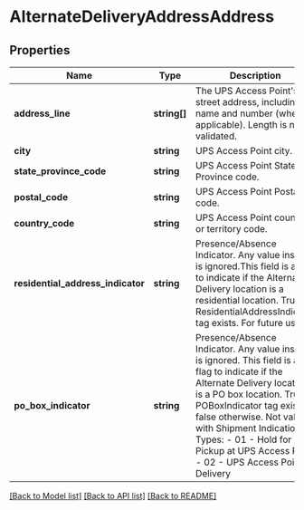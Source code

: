 # AlternateDeliveryAddressAddress

## Properties
Name | Type | Description | Notes
------------ | ------------- | ------------- | -------------
**address_line** | **string[]** | The UPS Access Point&#x27;s street address, including name and number (when applicable).  Length is not validated. | 
**city** | **string** | UPS Access Point city. | [optional] 
**state_province_code** | **string** | UPS Access Point State or Province code. | [optional] 
**postal_code** | **string** | UPS Access Point Postal code. | [optional] 
**country_code** | **string** | UPS Access Point country or territory code. | 
**residential_address_indicator** | **string** | Presence/Absence Indicator. Any value inside is ignored.This field is a flag to indicate if the Alternate Delivery location is a residential location. True if ResidentialAddressIndicator tag exists.  For future use. | [optional] 
**po_box_indicator** | **string** | Presence/Absence Indicator. Any value inside is ignored.  This field is a flag to indicate if the Alternate Delivery location is a PO box location.  True if POBoxIndicator tag exists; false otherwise.  Not valid with Shipment Indication Types: - 01 - Hold for Pickup at UPS Access Point - 02 - UPS Access Point™ Delivery | [optional] 

[[Back to Model list]](../../README.md#documentation-for-models) [[Back to API list]](../../README.md#documentation-for-api-endpoints) [[Back to README]](../../README.md)

